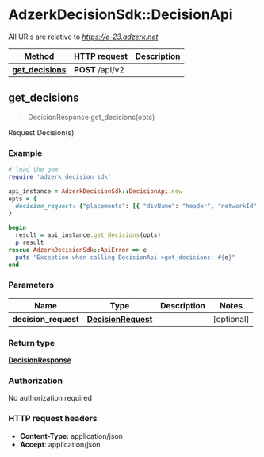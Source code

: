 # AdzerkDecisionSdk::DecisionApi

All URIs are relative to *https://e-23.adzerk.net*

Method | HTTP request | Description
------------- | ------------- | -------------
[**get_decisions**](DecisionApi.md#get_decisions) | **POST** /api/v2 | 



## get_decisions

> DecisionResponse get_decisions(opts)



Request Decision(s)

### Example

```ruby
# load the gem
require 'adzerk_decision_sdk'

api_instance = AdzerkDecisionSdk::DecisionApi.new
opts = {
  decision_request: {"placements": [{ "divName": "header", "networkId": 23, "siteId": 667480, "adTypes": [5] }] } # DecisionRequest | 
}

begin
  result = api_instance.get_decisions(opts)
  p result
rescue AdzerkDecisionSdk::ApiError => e
  puts "Exception when calling DecisionApi->get_decisions: #{e}"
end
```

### Parameters


Name | Type | Description  | Notes
------------- | ------------- | ------------- | -------------
 **decision_request** | [**DecisionRequest**](DecisionRequest.md)|  | [optional] 

### Return type

[**DecisionResponse**](DecisionResponse.md)

### Authorization

No authorization required

### HTTP request headers

- **Content-Type**: application/json
- **Accept**: application/json

